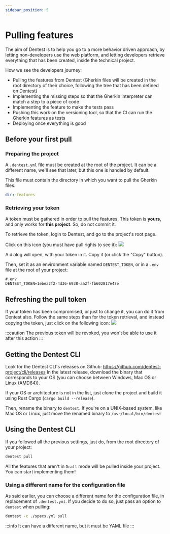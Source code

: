 ```yaml
---
sidebar_position: 5
---
```


# Pulling features

The aim of Dentest is to help you go to a more behavior driven approach, by letting non-developers use the web 
platform, and letting developers retrieve everything that has been created, inside the technical project.

How we see the developers journey:

- Pulling the features from Dentest (Gherkin files will be created in the root directory of their choice, following the 
  tree that has been defined on Dentest)
- Implementing the missing steps so that the Gherkin interpreter can match a step to a piece of code
- Implementing the feature to make the tests pass
- Pushing this work on the versioning tool, so that the CI can run the Gherkin features as tests
- Deploying once everything is good


## Before your first pull

### Preparing the project

A `.dentest.yml` file must be created at the root of the project. It can be a different name, we'll see that later, but 
this one is handled by default.

This file must contain the directory in which you want to pull the Gherkin files.

```yaml
dir: features
```

### Retrieving your token

A token must be gathered in order to pull the features. This token is **yours**, and only works for **this project**. 
So, do not commit it.

To retrieve the token, login to Dentest, and go to the project's root page.

Click on this icon (you must have pull rights to see it): ![](/img/pull-token.png)

A dialog will open, with your token in it. Copy it (or click the "Copy" button).

Then, set it as an environment variable named `DENTEST_TOKEN`, or in a `.env` file at the root of your project:

```dotenv
#.env
DENTEST_TOKEN=1ebea2f2-4d36-6938-aa2f-fb602817e47e
```

## Refreshing the pull token

If your token has been compromised, or just to change it, you can do it from Dentest also. Follow the same steps than for 
the token retrieval, and instead copying the token, just click on the following icon: ![](/img/refresh-token.png)

:::caution
The previous token will be revoked, you won't be able to use it after this action 
:::

## Getting the Dentest CLI

Look for the Dentest CLI's releases on Github: https://github.com/dentest-project/cli/releases
In the latest release, download the binary that corresponds to your OS (you can choose between Windows, Mac OS or Linux (AMD64)).

If your OS or architecture is not in the list, just clone the project and build it using Rust Cargo (`cargo build --release`).

Then, rename the binary to `dentest`. If you're on a UNIX-based system, like Mac OS or Linux, just move the renamed 
binary to `/usr/local/bin/dentest`

## Using the Dentest CLI

If you followed all the previous settings, just do, from the root directory of your project:

```bash
dentest pull
```

All the features that aren't in `Draft` mode will be pulled inside your project. You can start implementing them!

### Using a different name for the configuration file

As said earlier, you can choose a different name for the configuration file, in replacement of `.dentest.yml`.
If you decide to do so, just pass an option to `dentest` when pulling:

```bash
dentest -c ./specs.yml pull
```

:::info
It can have a different name, but it must be YAML file
:::
